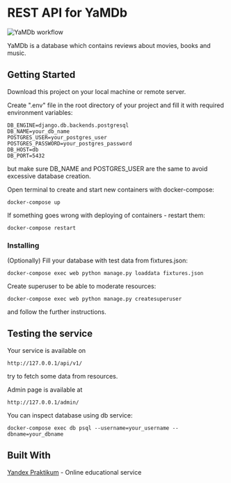 # REST API for YaMDb

![YaMDb workflow](https://github.com/MuggleSkin/yamdb_final/workflows/YaMDb_workflow/badge.svg)

YaMDb is a database which contains reviews about movies, books and music.

## Getting Started

Download this project on your local machine or remote server. 

Create ".env" file in the root directory of your project and fill it with required environment variables:

```
DB_ENGINE=django.db.backends.postgresql
DB_NAME=your_db_name
POSTGRES_USER=your_postgres_user
POSTGRES_PASSWORD=your_postgres_password
DB_HOST=db
DB_PORT=5432
```
but make sure DB_NAME and POSTGRES_USER are the same to avoid excessive database creation.

Open terminal to create and start new containers with docker-compose:

```
docker-compose up
```

If something goes wrong with deploying of containers - restart them:

```
docker-compose restart
```

### Installing

(Optionally) Fill your database with test data from fixtures.json:

```
docker-compose exec web python manage.py loaddata fixtures.json
```

Create superuser to be able to moderate resources:

```
docker-compose exec web python manage.py createsuperuser
```

and follow the further instructions.



## Testing the service

Your service is available on

```
http://127.0.0.1/api/v1/
```

try to fetch some data from resources.

Admin page is available at

```
http://127.0.0.1/admin/
```

You can inspect database using db service:

```
docker-compose exec db psql --username=your_username --dbname=your_dbname
```

## Built With

[Yandex Praktikum](https://praktikum.yandex.ru) - Online educational service
